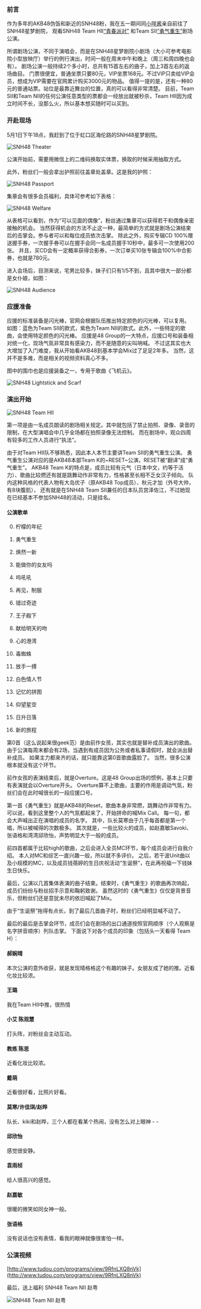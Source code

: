 ### 前言

作为多年的AKB48伪饭和新近的SNH48粉，我在五一期间同[小咩酱](http://yeyekooo.crispgm.com)亲自前往了SNH48星梦剧院，
观看SNH48 Team HII[“青春派对”](http://www.snh48.com/show_7.html)
和Team SII[“勇气重生”](http://www.snh48.com/show_8.html)剧场公演。

所谓剧场公演，不同于演唱会，而是在SNH48星梦剧院小剧场（大小可参考电影院小型放映厅）举行的例行演出，时间一般在周末中午和晚上（周三和周四晚也会有）。
剧场公演一般持续2个多小时，总共有15首左右的曲子，加上3首左右的返场曲目。
门票很便宜，普通坐票只要80元，VIP坐票168元。不过VIP只卖给VIP会员，想成为VIP需要在官网累计购买3000元的物品。
值得一提的是，还有一种80元的普通站票。站位是最靠近舞台的位置，真的可以看得非常清楚。
目前，Team SII和Team NII的任何公演任意类型的票都会一经放出就被秒杀，Team HII因为成立时间不长，没那么火，所以基本想买随时可以买到。

### 开赴现场

5月1日下午18点，我赶到了位于虹口区海伦路的SNH48星梦剧院。

![SNH48 Theater](http://crispgm.com/image/snh48-theater.jpg)

公演开始前，需要用微信上的二维码换取实体票，换取的时候采用抽取方式。

此外，粉丝们一般会拿出护照前往盖章处盖章。这是我的护照：

![SNH48 Passport](http://crispgm.com/image/snh48-passport.jpg)

集章会有很多会员福利，具体可参考如下表格：

![SNH48 Welfare](http://crispgm.com/image/snh48-welfare.jpg)

从表格可以看到，作为“可以见面的偶像”，粉丝通过集章可以获得若干和偶像亲密接触的机会。
当然获得机会的方法不止这一种，最简单的方式就是剧场公演结束后的击掌会。参与者可以和每位成员依次击掌。
除此之外，购买专辑CD 100%赠送握手券，一次握手券可以在握手会同一名成员握手10秒中，最多可一次使用200张。
并且，买CD会有一定概率获得合影券，一次订单买10张专辑会100%中合影券，也就是780元。

进入会场后，目测来说，宅男比较多，妹子们只有1/5不到，且其中很大一部分都是女仆娘，如图：

![SNH48 Audience](http://crispgm.com/image/snh48-audience.jpg)

### 应援准备

应援的标准装备是闪光棒，官网会根据队伍推出特定颜色的闪光棒，可以复用。
如图：蓝色为Team SII的款式，紫色为Team NII的款式。此外，一些特定的歌曲，会使用特定颜色的闪光棒。
应援是48 Group的一大特点，应援口号和装备相对统一化，现场气氛非常具有感染力，而不是随意的尖叫呐喊。
不过这其实也大大增加了入门难度，我从开始看AKB48到基本学会Mix过了足足2年多。
当然，这并不是多难，而是相关的视频资料真心不多。

图中的围巾也是应援装备之一，专用于歌曲《飞机云》。

![SNH48 Lightstick and Scarf](http://crispgm.com/image/snh48-lightstick.jpg)


### 演出开始

![SNH48 Team HII](http://crispgm.com/image/snh48-team-HII.jpg)

第一项是由一名成员朗读的剧场相关规定。其中就包括了禁止拍照、录像、录音的限制，在大型演唱会中几乎全场都在拍照录像无法控制。
而在剧场中，观众四周有较多的工作人员进行“执法”。

由于对Team HII队不够熟悉，因此本人本节主要讲Team SII的勇气重生公演。
勇气重生公演对应的是AKB48本部Team K的~RESET~公演，RESET被“翻译”成“勇气重生”。
AKB48 Team K的特点是，成员比较有元气（日本中文，约等于活力）、歌曲比较燃还有就是跳舞动作非常有力，性格甚至长相不乏女汉子倾向。
队内这种风格的代表人物有大岛优子（原AKB48 Top成员）、秋元才加（外号大帅，有8块腹肌），
还有就是在SNH48 Team SII兼任的日本队员宫泽佐江，不过她现在已经基本不参加SNH48的活动，只是挂名。

#### 公演歌单

0. 柠檬的年纪

1. 勇气重生
2. 焕然一新
3. 能做你的女友吗
4. 呜吼吼
5. 再见，制服
6. 错过奇迹
7. 王子殿下
8. 献给明天的吻
9. 心的港湾
10. 毒蜘蛛
11. 放手一搏
12. 白色情人节
13. 记忆的拼图
14. 仰望星空
15. 日升日落
16. 新的旅程

第0首（这么说起来很geek范）是由前作女孩，其实也就是替补成员演出的歌曲。
由于公演每周末都会有2场，当遇到有成员因为公务或者私事请假时，就会派出替补成员。
如果主力都来齐的话，就只能靠这第0首歌曲露脸了。
当然，很多公演根本就没有这个环节。

前作女孩的表演结束后，就是Overture。这是48 Group出场的惯例，基本上只要有表演就会以Overture开头。
Overture算不上歌曲，主要的作用是调动气氛，粉丝们会在此时喊很长的一段应援口号。

第一首《勇气重生》就是AKB48的Reset，歌曲本身非常燃，跳舞动作非常有力。
可以说，看到这里整个人的气氛都起来了，开始拼命的喊Mix Call。
每一句，都会大声喊出正在演唱的成员的名字。
其中，队长莫寒由于几乎每首都是第一个唱，所以被喊得的次数极多。
其次就是，一些比较火的成员，如赵嘉敏Savoki、张语格和湾湾邱欣怡，声势明显大于一般的成员。

前四首都属于比较high的歌曲，之后会进入全员MC环节，每个成员会进行自我介绍。
本人对MC和综艺一直兴趣一般，所以就不多评价。
之后，若干波Unit曲以及小规模的MC，以及成员钱蓓婷的生日庆祝活动“生诞祭”，在此再祝福一下钱妹生日快乐。

最后，公演以几首集体表演的曲子结束。结束时，《勇气重生》的歌曲再次响起，成员们纷纷与粉丝招手示意和鞠躬致谢。
虽然这时的《勇气重生》仅仅是背景音乐，但粉丝们还是意犹未尽的依旧喊起了Mix。

由于“生诞祭”拖得有点长，到了最后几首曲子时，粉丝们已经明显喊不动了。

最后的最后是击掌会环节，成员们会在剧场的出口通道按照官网顺序（个人观察是名字拼音顺序）列队击掌。
下面说下对各个成员的印象（包括头一天看得 Team H）：

#### 郝婉晴

本次公演的意外收获，就是发现晴格格这个有趣的妹子。女朋友成了她的推。近看化妆比较浓。

#### 王璐

我在Team HII中推，很热情

#### 小艾 陈观慧

打头阵，对粉丝会主动互动。

#### 教练 陈思

近看化妆比较浓。

#### 戴萌

近看很好看，比照片好看。

#### 莫寒/许佳琪/赵晔

队长、kiki和赵晔，三个人都在看某个热闹，没有怎么对上眼神 - -

#### 邱欣怡

感觉很安静。

#### 袁雨桢

给人很高兴的感觉。

#### 赵嘉敏

很暖的微笑如同女神一般。

#### 张语格

没有说话也没有表情，看我的眼神就像很害怕一样。

### 公演视频

[http://www.tudou.com/programs/view/9RfnLXQ8nVk](http://www.tudou.com/programs/view/9RfnLXQ8nVk)

最后，送上福利 SNH48 Team NII 赵粤

![SNH48 Team NII 赵粤](http://crispgm.com/image/snh48-zhaoyue.jpg)
